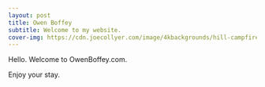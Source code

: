 ```yaml
---
layout: post
title: Owen Boffey
subtitle: Welcome to my website.
cover-img: https://cdn.joecollyer.com/image/4kbackgrounds/hill-campfire.jpg
---
```



Hello. Welcome to OwenBoffey.com.

Enjoy your stay.
